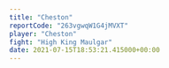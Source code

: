 ```yaml
---
title: "Cheston"
reportCode: "263vgwqW1G4jMVXT"
player: "Cheston"
fight: "High King Maulgar"
date: 2021-07-15T18:53:21.415000+00:00
---
```

